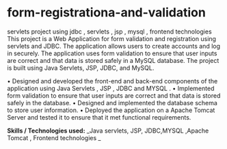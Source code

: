 # form-registrationa-and-validation
servlets project using jdbc , servlets , jsp , mysql , frontend technologies
This project is a Web Application for form validation and registration using servlets and JDBC. The application allows users to create accounts and log in securely. The application uses form validation to ensure that 
user inputs are correct and that data is stored safely in a MySQL database. The project is built using Java Servlets, JSP, JDBC, and MySQL. 

• Designed and developed the front-end and back-end components of the application using Java Servlets , JSP , 
JDBC and MYSQL .
• Implemented form validation to ensure that user inputs are correct and that data is stored safely in the 
database.
• Designed and implemented the database schema to store user information.
• Deployed the application on a Apache Tomcat Server and tested it to ensure that it met functional 
requirements.

**Skills / Technologies used:**   _Java servlets, JSP, JDBC,MYSQL ,Apache Tomcat , Frontend technologies
_
